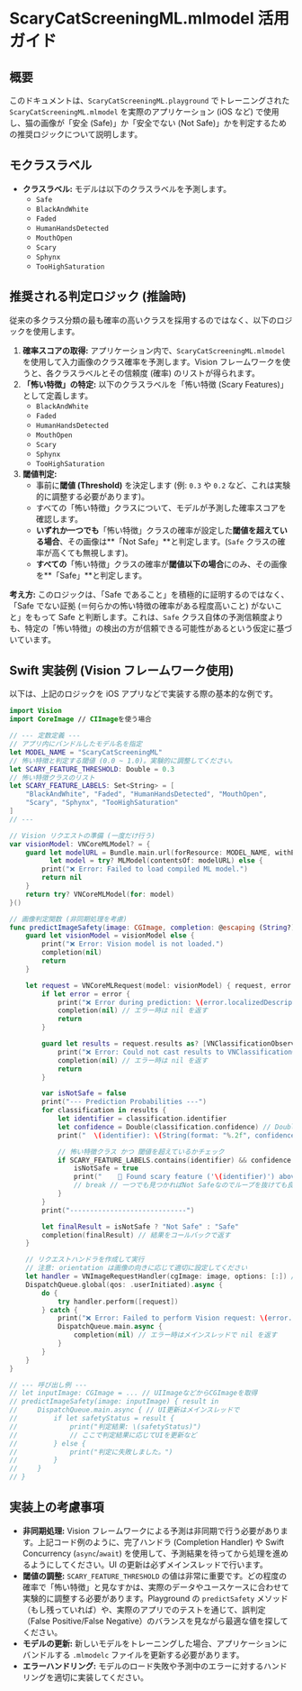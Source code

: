 # ScaryCatScreeningML.mlmodel 活用ガイド

## 概要

このドキュメントは、`ScaryCatScreeningML.playground` でトレーニングされた `ScaryCatScreeningML.mlmodel` を実際のアプリケーション (iOS など) で使用し、猫の画像が「安全 (Safe)」か「安全でない (Not Safe)」かを判定するための推奨ロジックについて説明します。

## モクラスラベル

*   **クラスラベル:** モデルは以下のクラスラベルを予測します。
    *   `Safe`
    *   `BlackAndWhite`
    *   `Faded`
    *   `HumanHandsDetected`
    *   `MouthOpen`
    *   `Scary`
    *   `Sphynx`
    *   `TooHighSaturation`

## 推奨される判定ロジック (推論時)

従来の多クラス分類の最も確率の高いクラスを採用するのではなく、以下のロジックを使用します。

1.  **確率スコアの取得:** アプリケーション内で、`ScaryCatScreeningML.mlmodel` を使用して入力画像のクラス確率を予測します。Vision フレームワークを使うと、各クラスラベルとその信頼度 (確率) のリストが得られます。
2.  **「怖い特徴」の特定:** 以下のクラスラベルを「怖い特徴 (Scary Features)」として定義します。
    *   `BlackAndWhite`
    *   `Faded`
    *   `HumanHandsDetected`
    *   `MouthOpen`
    *   `Scary`
    *   `Sphynx`
    *   `TooHighSaturation`
3.  **閾値判定:**
    *   事前に**閾値 (Threshold)** を決定します (例: `0.3` や `0.2` など、これは実験的に調整する必要があります)。
    *   すべての「怖い特徴」クラスについて、モデルが予測した確率スコアを確認します。
    *   **いずれか一つでも**「怖い特徴」クラスの確率が設定した**閾値を超えている場合**、その画像は**「Not Safe」**と判定します。(`Safe` クラスの確率が高くても無視します)。
    *   **すべての**「怖い特徴」クラスの確率が**閾値以下の場合**にのみ、その画像を**「Safe」**と判定します。

**考え方:** このロジックは、「Safe であること」を積極的に証明するのではなく、「Safe でない証拠 (＝何らかの怖い特徴の確率がある程度高いこと) がないこと」をもって Safe と判断します。これは、`Safe` クラス自体の予測信頼度よりも、特定の「怖い特徴」の検出の方が信頼できる可能性があるという仮定に基づいています。

## Swift 実装例 (Vision フレームワーク使用)

以下は、上記のロジックを iOS アプリなどで実装する際の基本的な例です。

```swift
import Vision
import CoreImage // CIImageを使う場合

// --- 定数定義 ---
// アプリ内にバンドルしたモデル名を指定
let MODEL_NAME = "ScaryCatScreeningML"
// 怖い特徴と判定する閾値 (0.0 ~ 1.0)。実験的に調整してください。
let SCARY_FEATURE_THRESHOLD: Double = 0.3
// 怖い特徴クラスのリスト
let SCARY_FEATURE_LABELS: Set<String> = [
    "BlackAndWhite", "Faded", "HumanHandsDetected", "MouthOpen",
    "Scary", "Sphynx", "TooHighSaturation"
]
// ---

// Vision リクエストの準備 (一度だけ行う)
var visionModel: VNCoreMLModel? = {
    guard let modelURL = Bundle.main.url(forResource: MODEL_NAME, withExtension: "mlmodelc"), // コンパイル済みモデルを使用
          let model = try? MLModel(contentsOf: modelURL) else {
        print("❌ Error: Failed to load compiled ML model.")
        return nil
    }
    return try? VNCoreMLModel(for: model)
}()

// 画像判定関数 (非同期処理を考慮)
func predictImageSafety(image: CGImage, completion: @escaping (String?) -> Void) {
    guard let visionModel = visionModel else {
        print("❌ Error: Vision model is not loaded.")
        completion(nil)
        return
    }

    let request = VNCoreMLRequest(model: visionModel) { request, error in
        if let error = error {
            print("❌ Error during prediction: \(error.localizedDescription)")
            completion(nil) // エラー時は nil を返す
            return
        }

        guard let results = request.results as? [VNClassificationObservation] else {
            print("❌ Error: Could not cast results to VNClassificationObservation")
            completion(nil) // エラー時は nil を返す
            return
        }

        var isNotSafe = false
        print("--- Prediction Probabilities ---")
        for classification in results {
            let identifier = classification.identifier
            let confidence = Double(classification.confidence) // Doubleに変換
            print("  \(identifier): \(String(format: "%.2f", confidence * 100))%")

            // 怖い特徴クラス かつ 閾値を超えているかチェック
            if SCARY_FEATURE_LABELS.contains(identifier) && confidence > SCARY_FEATURE_THRESHOLD {
                isNotSafe = true
                print("    🚨 Found scary feature ('\(identifier)') above threshold (\(SCARY_FEATURE_THRESHOLD * 100)%): \(String(format: "%.2f", confidence * 100))%")
                // break // 一つでも見つかればNot Safeなのでループを抜けても良い
            }
        }
        print("-----------------------------")

        let finalResult = isNotSafe ? "Not Safe" : "Safe"
        completion(finalResult) // 結果をコールバックで返す
    }

    // リクエストハンドラを作成して実行
    // 注意: orientation は画像の向きに応じて適切に設定してください
    let handler = VNImageRequestHandler(cgImage: image, options: [:]) // orientation: .up など
    DispatchQueue.global(qos: .userInitiated).async {
        do {
            try handler.perform([request])
        } catch {
            print("❌ Error: Failed to perform Vision request: \(error.localizedDescription)")
            DispatchQueue.main.async {
                completion(nil) // エラー時はメインスレッドで nil を返す
            }
        }
    }
}

// --- 呼び出し例 ---
// let inputImage: CGImage = ... // UIImageなどからCGImageを取得
// predictImageSafety(image: inputImage) { result in
//     DispatchQueue.main.async { // UI更新はメインスレッドで
//         if let safetyStatus = result {
//             print("判定結果: \(safetyStatus)")
//             // ここで判定結果に応じてUIを更新など
//         } else {
//             print("判定に失敗しました。")
//         }
//     }
// }

```

## 実装上の考慮事項

*   **非同期処理:** Vision フレームワークによる予測は非同期で行う必要があります。上記コード例のように、完了ハンドラ (Completion Handler) や Swift Concurrency (`async`/`await`) を使用して、予測結果を待ってから処理を進めるようにしてください。UI の更新は必ずメインスレッドで行います。
*   **閾値の調整:** `SCARY_FEATURE_THRESHOLD` の値は非常に重要です。どの程度の確率で「怖い特徴」と見なすかは、実際のデータやユースケースに合わせて実験的に調整する必要があります。Playground の `predictSafety` メソッド（もし残っていれば）や、実際のアプリでのテストを通じて、誤判定（False Positive/False Negative）のバランスを見ながら最適な値を探してください。
*   **モデルの更新:** 新しいモデルをトレーニングした場合、アプリケーションにバンドルする `.mlmodelc` ファイルを更新する必要があります。
*   **エラーハンドリング:** モデルのロード失敗や予測中のエラーに対するハンドリングを適切に実装してください。 